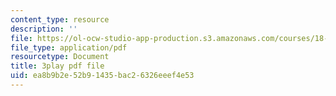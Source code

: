 ```yaml
---
content_type: resource
description: ''
file: https://ol-ocw-studio-app-production.s3.amazonaws.com/courses/18-03sc-differential-equations-fall-2011/ea8b9b2e52b91435bac26326eeef4e53_tVzaX9u6YAE.pdf
file_type: application/pdf
resourcetype: Document
title: 3play pdf file
uid: ea8b9b2e-52b9-1435-bac2-6326eeef4e53
---
```

